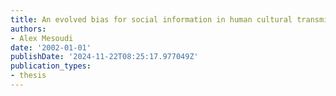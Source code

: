 ```yaml
---
title: An evolved bias for social information in human cultural transmission
authors:
- Alex Mesoudi
date: '2002-01-01'
publishDate: '2024-11-22T08:25:17.977049Z'
publication_types:
- thesis
---
```

